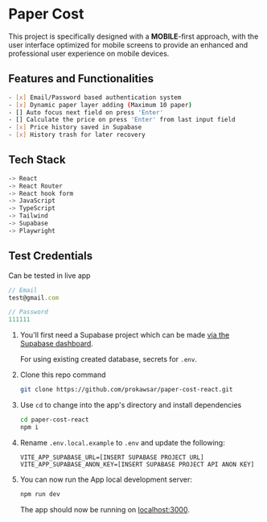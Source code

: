 # Paper Cost

This project is specifically designed with a **MOBILE**-first approach, with the user interface optimized for mobile screens to provide an enhanced and professional user experience on mobile devices.

## Features and Functionalities

```bash
- [x] Email/Password based authentication system
- [x] Dynamic paper layer adding (Maximum 10 paper)
- [] Auto focus next field on press 'Enter'
- [] Calculate the price on press 'Enter' from last input field
- [x] Price history saved in Supabase
- [x] History trash for later recovery

```

## Tech Stack

```bash
-> React
-> React Router
-> React hook form
-> JavaScript
-> TypeScript
-> Tailwind
-> Supabase
-> Playwright
```

## Test Credentials

Can be tested in live app

```js
// Email
test@gmail.com
```

```js
// Password
111111
```

1. You'll first need a Supabase project which can be made [via the Supabase dashboard](https://database.new).

   For using existing created database, secrets for `.env`.

2. Clone this repo command

   ```bash
   git clone https://github.com/prokawsar/paper-cost-react.git
   ```

3. Use `cd` to change into the app's directory and install dependencies

   ```bash
   cd paper-cost-react
   npm i
   ```

4. Rename `.env.local.example` to `.env` and update the following:

   ```
   VITE_APP_SUPABASE_URL=[INSERT SUPABASE PROJECT URL]
   VITE_APP_SUPABASE_ANON_KEY=[INSERT SUPABASE PROJECT API ANON KEY]
   ```

5. You can now run the App local development server:

   ```bash
   npm run dev
   ```

   The app should now be running on [localhost:3000](http://localhost:3000/).
